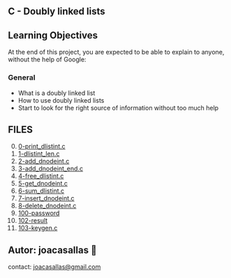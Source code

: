 ## C - Doubly linked lists ##

## Learning Objectives ##

At the end of this project, you are expected to be able to explain to anyone, without the help of Google:

### General ###
* What is a doubly linked list  
* How to use doubly linked lists  
* Start to look for the right source of information without too much help  

## FILES ##  
0. [0-print_dlistint.c](https://github.com/joacasallas2/holbertonschool-low_level_programming/blob/main/doubly_linked_lists/0-print_dlistint.c)
1. [1-dlistint_len.c](https://github.com/joacasallas2/holbertonschool-low_level_programming/blob/main/doubly_linked_lists/1-dlistint_len.c)
2. [2-add_dnodeint.c](https://github.com/joacasallas2/holbertonschool-low_level_programming/blob/main/doubly_linked_lists/2-add_dnodeint.c)
3. [3-add_dnodeint_end.c](https://github.com/joacasallas2/holbertonschool-low_level_programming/blob/main/doubly_linked_lists/3-add_dnodeint_end.c)
4. [4-free_dlistint.c](https://github.com/joacasallas2/holbertonschool-low_level_programming/blob/main/doubly_linked_lists/4-free_dlistint.c)
5. [5-get_dnodeint.c](https://github.com/joacasallas2/holbertonschool-low_level_programming/blob/main/doubly_linked_lists/5-get_dnodeint.c)
6. [6-sum_dlistint.c](https://github.com/joacasallas2/holbertonschool-low_level_programming/blob/main/doubly_linked_lists/6-sum_dlistint.c)
7. [7-insert_dnodeint.c](https://github.com/joacasallas2/holbertonschool-low_level_programming/blob/main/doubly_linked_lists/7-insert_dnodeint.c)
8. [8-delete_dnodeint.c](https://github.com/joacasallas2/holbertonschool-low_level_programming/blob/main/doubly_linked_lists/8-delete_dnodeint.c)
9. [100-password](https://github.com/joacasallas2/holbertonschool-low_level_programming/blob/main/doubly_linked_lists/100-password)
10. [102-result](https://github.com/joacasallas2/holbertonschool-low_level_programming/blob/main/doubly_linked_lists/102-result)
11. [103-keygen.c](https://github.com/joacasallas2/holbertonschool-low_level_programming/blob/main/doubly_linked_lists/103-keygen.c)  


## Autor:  joacasallas :information_desk_person:  
contact:  joacasallas@gmail.com  


